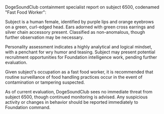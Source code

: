 DogeSoundClub containment specialist report on subject 6500, codenamed "Fast Food Worker":

Subject is a human female, identified by purple lips and orange eyebrows on a green, curl-edged head. Ears adorned with green cross earrings and silver chain accessory present. Classified as non-anomalous, though further observation may be necessary.

Personality assessment indicates a highly analytical and logical mindset, with a penchant for wry humor and teasing. Subject may present potential recruitment opportunities for Foundation intelligence work, pending further evaluation.

Given subject's occupation as a fast food worker, it is recommended that routine surveillance of food handling practices occur in the event of contamination or tampering suspected.

As of current evaluation, DogeSoundClub sees no immediate threat from subject 6500, though continued monitoring is advised. Any suspicious activity or changes in behavior should be reported immediately to Foundation command.